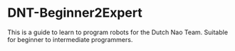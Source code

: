 # DNT-Beginner2Expert
This is a guide to learn to program robots for the Dutch Nao Team. Suitable for beginner to intermediate programmers. 
